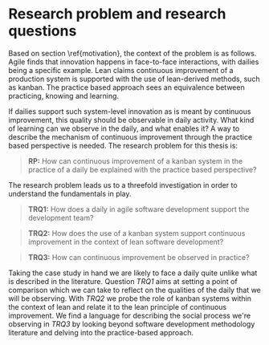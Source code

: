 
# Research problem and research questions

Based on section \ref{motivation}, the context of the problem is as follows. Agile finds that innovation happens in face-to-face interactions, with dailies being a specific example. Lean claims continuous improvement of a production system is supported with the use of lean-derived methods, such as kanban. The practice based approach sees an equivalence between practicing, knowing and learning.

If dailies support such system-level innovation as is meant by continuous improvement, this quality should be observable in daily activity. What kind of learning can we observe in the daily, and what enables it? A way to describe the mechanism of continuous improvement through the practice based perspective is needed. The research problem for this thesis is:

> **RP:** How can continuous improvement of a kanban system in the practice of a daily be explained with the practice based perspective?

The research problem leads us to a threefold investigation in order to understand the fundamentals in play.

> **TRQ1:** How does a daily in agile software development support the development team?

> **TRQ2:** How does the use of a kanban system support continuous improvement in the context of lean software development?

> **TRQ3:** How can continuous improvement be observed in practice?

Taking the case study in hand we are likely to face a daily quite unlike what is described in the literature. Question *TRQ1* aims at setting a point of comparison which we can take to reflect on the qualities of the daily that we will be observing. With *TRQ2* we probe the role of kanban systems within the context of lean and relate it to the lean principle of continuous improvement. We find a language for describing the social process we're observing in *TRQ3* by looking beyond software development methodology literature and delving into the practice-based approach.
